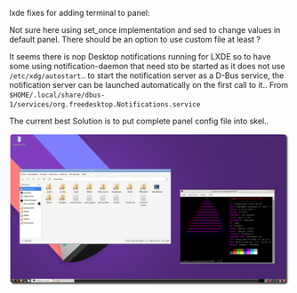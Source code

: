lxde fixes for adding terminal to panel:

Not sure here using set_once implementation and sed to change values in default panel.
There should be an option to use custom file at least ? 

It seems there is nop Desktop notifications running for LXDE so to have some using notification-daemon that need sto be started as it does not use `/etc/xdg/autostart`.. to start the notification server as a D-Bus service, the notification server can be launched automatically on the first call to it..
From `$HOME/.local/share/dbus-1/services/org.freedesktop.Notifications.service`

The current best Solution is to put complete panel config file into skel.. 

![eos-lxde](https://raw.githubusercontent.com/endeavouros-team/endeavouros-DE-fixes/main/lxde/lxde.png)
